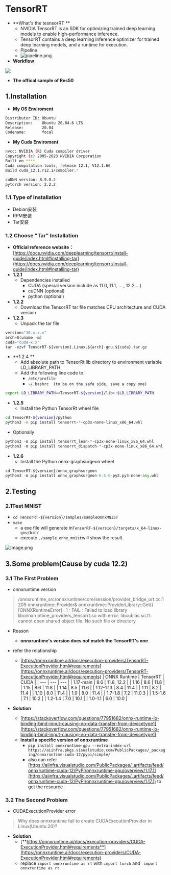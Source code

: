 # TensorRT
- **What's the tesnsorRT **
   - NVIDIA TensorRT is an SDK for optimizing trained deep learning models to enable high-performance inference.
   - TensorRT contains a deep learning inference optimizer for trained deep learning models, and a runtime for execution.
   - Pipeline
   - ![pipeline.png](https://cdn.nlark.com/yuque/0/2024/png/34805283/1712454638902-010e4034-7e73-4991-83d8-b61e407161f9.png#averageHue=%23f6f6f6&clientId=u3b7bff2a-e645-4&from=paste&height=972&id=u0d2db91d&originHeight=972&originWidth=2496&originalType=binary&ratio=1&rotation=0&showTitle=false&size=974288&status=done&style=none&taskId=u1cb23aa5-b503-456b-9009-5f07137e12d&title=&width=2496)
- **Workflow**

![](https://cdn.nlark.com/yuque/0/2024/jpeg/34805283/1712454938017-8aa9b2f7-7b9b-4b26-98f9-047beda36020.jpeg)

- **The offical sample of Res50**
## 1.Installation

- **My OS Enviroment**
```bash
Distributor ID: Ubuntu
Description:    Ubuntu 20.04.6 LTS
Release:        20.04
Codename:       focal
```

- **My Cuda Enviroment**
```bash
nvcc: NVIDIA (R) Cuda compiler driver
Copyright (c) 2005-2023 NVIDIA Corporation
Built on ****
Cuda compilation tools, release 12.1, V12.1.66
Build cuda_12.1.r12.1/compiler.*

cuDNN version: 8.9.0.2
pytorch version: 2.2.2
```
### 1.1.Type of Installation

- Debian安装
- RPM安装
- Tar安装
### 1.2 Choose "Tar" Installation

- **Official reference website：**[https://docs.nvidia.com/deeplearning/tensorrt/install-guide/index.html#installing-tar](https://docs.nvidia.com/deeplearning/tensorrt/install-guide/index.html#installing-tar)
- **1.2.1** 
   - Dependencies installed
      - CUDA (special version include as 11.0, 11.1, ... , 12.2....)
      - cuDNN (optional)
      - python (optional)
- **1.2.2** 
   - Download the TensorRT tar file matches CPU architecture and CUDA version
- **1.2.3**
   - Unpack the tar file
```python
version="10.x.x.x"
arch=$(uname -m)
cuda="cuda-x.x"
tar -xzvf TensorRT-${version}.Linux.${arch}-gnu.${cuda}.tar.gz
```

- **1.2.4 **
   - Add absolute path to TensorRt lib directory to environment variable LD_LIBRARY_PATH
   - Add the following line code to 
      - `/etc/profile`
      - `~/.bashrc  (to be on the safe side, save a copy one)`
```bash
export LD_LIBRARY_PATH=<TensorRT-${version}/lib>:$LD_LIBRARY_PATH
```

- **1.2.5**
   - Install the Python TensorRt wheel file
```bash
cd TensorRT-${version}/python
python3 -m pip install tensorrt-*-cp3x-none-linux_x86_64.whl
```

   - Optionally
```python
python3 -m pip install tensorrt_lean-*-cp3x-none-linux_x86_64.whl
python3 -m pip install tensorrt_dispatch-*-cp3x-none-linux_x86_64.whl
```

- **1.2.6**
   - Install the Python onnx-graphsurgeon wheel
```python
cd TensorRT-${version}/onnx_graphsurgeon
python3 -m pip install onnx_graphsurgeon-0.5.0-py2.py3-none-any.whl
```
## 2.Testing
### 2.1Test MNIST

- `cd TensorRT-${version}/samples/sampleOnnxMNIST`	
- `make`
   - a exe file will generate in`TensorRT-${version}/targets/x_64-linux-gnu/bin/ `
   - execute `./sample_onnx_mnist`will show the result.

![image.png](https://cdn.nlark.com/yuque/0/2024/png/34805283/1712425722353-84e57218-a921-4b92-8ed2-57b9e15cf345.png#averageHue=%232e3541&clientId=u28c8fe4f-ba6f-4&from=paste&height=589&id=ua8638230&originHeight=589&originWidth=476&originalType=binary&ratio=1&rotation=0&showTitle=false&size=16197&status=done&style=none&taskId=ud4037ae8-32a7-424c-8100-39fdfaf6926&title=&width=476)
## 3.Some problem(Cause by cuda 12.2)
### 3.1 The First Problem 

- onnxruntime version
> /onnxruntime_src/onnxruntime/core/session/provider_bridge_ort.cc:1209 onnxruntime::Provider& onnxruntime::ProviderLibrary::Get() [ONNXRuntimeError] : 1 : FAIL : Failed to load library libonnxruntime_providers_tensorrt.so with error: libcublas.so.11: cannot open shared object file: No such file or directory

- Reason
   - **onnxruntime's version does not match the TensorRT's one**
- refer the relationship
   - [https://onnxruntime.ai/docs/execution-providers/TensorRT-ExecutionProvider.html#requirements](https://onnxruntime.ai/docs/execution-providers/TensorRT-ExecutionProvider.html#requirements)
| ONNX Runtime | TensorRT | CUDA |
| --- | --- | --- |
| 1.17-main | 8.6 | 11.8, 12.2 |
| 1.16 | 8.6 | 11.8 |
| 1.15 | 8.6 | 11.8 |
| 1.14 | 8.5 | 11.6 |
| 1.12-1.13 | 8.4 | 11.4 |
| 1.11 | 8.2 | 11.4 |
| 1.10 | 8.0 | 11.4 |
| 1.9 | 8.0 | 11.4 |
| 1.7-1.8 | 7.2 | 11.0.3 |
| 1.5-1.6 | 7.1 | 10.2 |
| 1.2-1.4 | 7.0 | 10.1 |
| 1.0-1.1 | 6.0 | 10.0 |

- **Solution**
   - [https://stackoverflow.com/questions/77951682/onnx-runtime-io-binding-bind-input-causing-no-data-transfer-from-devicetype1](https://stackoverflow.com/questions/77951682/onnx-runtime-io-binding-bind-input-causing-no-data-transfer-from-devicetype1)
   - **Install a specific version of onnxruntime**
      - `pip install onnxruntime-gpu --extra-index-url https://aiinfra.pkgs.visualstudio.com/PublicPackages/_packaging/onnxruntime-cuda-12/pypi/simple/` 
      - also can refer [https://aiinfra.visualstudio.com/PublicPackages/_artifacts/feed/onnxruntime-cuda-12/PyPI/onnxruntime-gpu/overview/1.17.1](https://aiinfra.visualstudio.com/PublicPackages/_artifacts/feed/onnxruntime-cuda-12/PyPI/onnxruntime-gpu/overview/1.17.1) to get the resource 
### 3.2 The Second Problem

- CUDAExecutionProvider error
> Why does onnxruntime fail to create CUDAExecutionProvider in Linux(Ubuntu 20)?

- **Solution**
   - [**https://onnxruntime.ai/docs/execution-providers/CUDA-ExecutionProvider.html#requirements**](https://onnxruntime.ai/docs/execution-providers/CUDA-ExecutionProvider.html#requirements)
   - replace `import onnxruntime as rt` with  `import torch` and ` import onnxruntime as rt`


